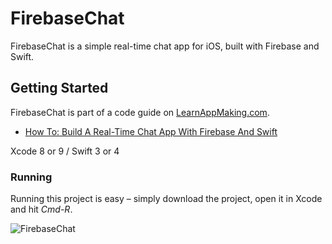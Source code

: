 # FirebaseChat

FirebaseChat is a simple real-time chat app for iOS, built with Firebase and Swift.

## Getting Started

FirebaseChat is part of a code guide on [LearnAppMaking.com](https://learnappmaking.com).

- [How To: Build A Real-Time Chat App With Firebase And Swift](https://learnappmaking.com/chat-app-ios-firebase-swift-xcode)

Xcode 8 or 9 / Swift 3 or 4

### Running

Running this project is easy – simply download the project, open it in Xcode and hit _Cmd-R_.

![FirebaseChat](https://learnappmaking.com/wp-content/uploads/2017/06/chat-app-firebase-swift-xcode-770.jpg)


